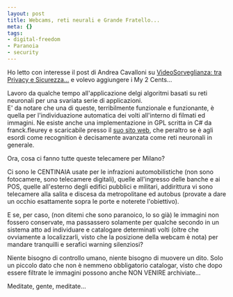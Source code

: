 ```yaml
--- 
layout: post
title: Webcams, reti neurali e Grande Fratello...
meta: {}
tags: 
- digital-freedom
- Paranoia
- security
---
```

 Ho letto con interesse il post di Andrea Cavalloni su <a href="http://blogs.ugidotnet.org/raider/articles/4033.aspx">VideoSorveglianza: tra Privacy e Sicurezza...</a> e volevo aggiungere i My 2 Cents...  
  
 Lavoro da qualche tempo all'applicazione delgi algoritmi basati su reti neuronali per una svariata serie di applicazioni.  
 E' da notare che una di queste, terribilmente funzionale e funzionante, è quella per l'individuazione automatica dei volti all'interno di filmati ed immagini. Ne esiste anche una implementazione in GPL scritta in C# da franck.fleurey e scaricabile presso il <a href="http://franck.fleurey.free.fr/FaceDetection/home.htm">suo sito web</a>, che peraltro se è agli esordi come recognition è decisamente avanzata come reti neuronali in generale.  
  
 Ora, cosa ci fanno tutte queste telecamere per Milano?  
  
 Ci sono le CENTINAIA usate per le infrazioni automobilistiche (non sono fotocamere, sono telecamere digitali), quelle all'ingresso delle banche e ai POS, quelle all'esterno degli edifici pubblici e militari, addirittura vi sono telecamere alla salita e discesa da metropolitane ed autobus (provate a dare un occhio esattamente sopra le porte e noterete l'obiettivo).  
  
 E se, per caso, (non ditemi che sono paranoico, lo so già) le immagini non fossero conservate, ma passassero solamente per qualche secondo in un sistema atto ad individuare e catalogare determinati volti (oltre che ovviamente a localizzarli, visto che la posizione della webcam è nota) per mandare tranquilli e serafici warning silenziosi?  
  
 Niente bisogno di controllo umano, niente bisogno di muovere un dito. Solo un piccolo dato che non è nemmeno obbligatorio catalogar, visto che dopo essere filtrate le immagini possono anche NON VENIRE archiviate...  
  
 Meditate, gente, meditate...<div style="clear:both; padding-bottom: 0.25em;"></div> 
